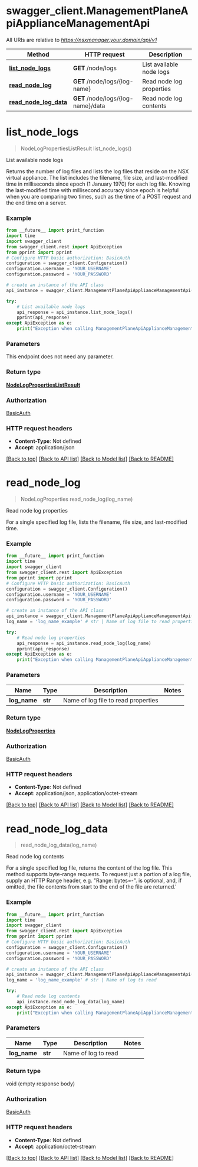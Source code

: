 # swagger_client.ManagementPlaneApiApplianceManagementApi

All URIs are relative to *https://nsxmanager.your.domain/api/v1*

Method | HTTP request | Description
------------- | ------------- | -------------
[**list_node_logs**](ManagementPlaneApiApplianceManagementApi.md#list_node_logs) | **GET** /node/logs | List available node logs
[**read_node_log**](ManagementPlaneApiApplianceManagementApi.md#read_node_log) | **GET** /node/logs/{log-name} | Read node log properties
[**read_node_log_data**](ManagementPlaneApiApplianceManagementApi.md#read_node_log_data) | **GET** /node/logs/{log-name}/data | Read node log contents

# **list_node_logs**
> NodeLogPropertiesListResult list_node_logs()

List available node logs

Returns the number of log files and lists the log files that reside on the NSX virtual appliance. The list includes the filename, file size, and last-modified time in milliseconds since epoch (1 January 1970) for each log file. Knowing the last-modified time with millisecond accuracy since epoch is helpful when you are comparing two times, such as the time of a POST request and the end time on a server. 

### Example
```python
from __future__ import print_function
import time
import swagger_client
from swagger_client.rest import ApiException
from pprint import pprint
# Configure HTTP basic authorization: BasicAuth
configuration = swagger_client.Configuration()
configuration.username = 'YOUR_USERNAME'
configuration.password = 'YOUR_PASSWORD'

# create an instance of the API class
api_instance = swagger_client.ManagementPlaneApiApplianceManagementApi(swagger_client.ApiClient(configuration))

try:
    # List available node logs
    api_response = api_instance.list_node_logs()
    pprint(api_response)
except ApiException as e:
    print("Exception when calling ManagementPlaneApiApplianceManagementApi->list_node_logs: %s\n" % e)
```

### Parameters
This endpoint does not need any parameter.

### Return type

[**NodeLogPropertiesListResult**](NodeLogPropertiesListResult.md)

### Authorization

[BasicAuth](../README.md#BasicAuth)

### HTTP request headers

 - **Content-Type**: Not defined
 - **Accept**: application/json

[[Back to top]](#) [[Back to API list]](../README.md#documentation-for-api-endpoints) [[Back to Model list]](../README.md#documentation-for-models) [[Back to README]](../README.md)

# **read_node_log**
> NodeLogProperties read_node_log(log_name)

Read node log properties

For a single specified log file, lists the filename, file size, and last-modified time. 

### Example
```python
from __future__ import print_function
import time
import swagger_client
from swagger_client.rest import ApiException
from pprint import pprint
# Configure HTTP basic authorization: BasicAuth
configuration = swagger_client.Configuration()
configuration.username = 'YOUR_USERNAME'
configuration.password = 'YOUR_PASSWORD'

# create an instance of the API class
api_instance = swagger_client.ManagementPlaneApiApplianceManagementApi(swagger_client.ApiClient(configuration))
log_name = 'log_name_example' # str | Name of log file to read properties

try:
    # Read node log properties
    api_response = api_instance.read_node_log(log_name)
    pprint(api_response)
except ApiException as e:
    print("Exception when calling ManagementPlaneApiApplianceManagementApi->read_node_log: %s\n" % e)
```

### Parameters

Name | Type | Description  | Notes
------------- | ------------- | ------------- | -------------
 **log_name** | **str**| Name of log file to read properties | 

### Return type

[**NodeLogProperties**](NodeLogProperties.md)

### Authorization

[BasicAuth](../README.md#BasicAuth)

### HTTP request headers

 - **Content-Type**: Not defined
 - **Accept**: application/json, application/octet-stream

[[Back to top]](#) [[Back to API list]](../README.md#documentation-for-api-endpoints) [[Back to Model list]](../README.md#documentation-for-models) [[Back to README]](../README.md)

# **read_node_log_data**
> read_node_log_data(log_name)

Read node log contents

For a single specified log file, returns the content of the log file. This method supports byte-range requests. To request just a portion of a log file, supply an HTTP Range header, e.g. \"Range: bytes=<start>-<end>\". <end> is optional, and, if omitted, the file contents from start to the end of the file are returned.' 

### Example
```python
from __future__ import print_function
import time
import swagger_client
from swagger_client.rest import ApiException
from pprint import pprint
# Configure HTTP basic authorization: BasicAuth
configuration = swagger_client.Configuration()
configuration.username = 'YOUR_USERNAME'
configuration.password = 'YOUR_PASSWORD'

# create an instance of the API class
api_instance = swagger_client.ManagementPlaneApiApplianceManagementApi(swagger_client.ApiClient(configuration))
log_name = 'log_name_example' # str | Name of log to read

try:
    # Read node log contents
    api_instance.read_node_log_data(log_name)
except ApiException as e:
    print("Exception when calling ManagementPlaneApiApplianceManagementApi->read_node_log_data: %s\n" % e)
```

### Parameters

Name | Type | Description  | Notes
------------- | ------------- | ------------- | -------------
 **log_name** | **str**| Name of log to read | 

### Return type

void (empty response body)

### Authorization

[BasicAuth](../README.md#BasicAuth)

### HTTP request headers

 - **Content-Type**: Not defined
 - **Accept**: application/octet-stream

[[Back to top]](#) [[Back to API list]](../README.md#documentation-for-api-endpoints) [[Back to Model list]](../README.md#documentation-for-models) [[Back to README]](../README.md)

